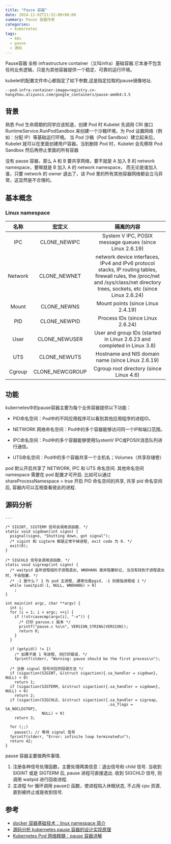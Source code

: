 ```yaml
---
title: "Pause 容器"
date: 2024-11-02T21:52:00+08:00
summary: Pause 容器作用
categories:
  - kubernetes
tags:
  - k8s
  - pause
  - 源码
---
```


Pause容器 全称 infrastructure container（又叫infra）基础容器.它本身不包含任何业务逻辑，只是为其他容器提供一个稳定、可靠的运行环境。


kubelet的配置文件中心都指定了如下参数,这是指定拉取的pause镜像地址.

```shell
--pod-infra-container-image=registry.cn-hangzhou.aliyuncs.com/google_containers/pause-amd64:3.5
```

## 背景

熟悉 Pod 生命周期的同学应该知道，创建 Pod 时 Kubelet 先调用 CRI 接口 RuntimeService.RunPodSandbox 来创建一个沙箱环境，为 Pod 设置网络（例如：分配 IP）等基础运行环境。
当 Pod 沙箱（Pod Sandbox）建立起来后，Kubelet 就可以在里面创建用户容器。当到删除 Pod 时，Kubelet 会先移除 Pod Sandbox 然后再停止里面的所有容器

没有 pause 容器，那么 A 和 B 要共享网络，要不就是 A 加入 B 的 network namespace，要嘛就是 B 加入 A 的 network namespace， 而无论是谁加入谁，只要 network 的 owner 退出了，该 Pod 里的所有其他容器网络都会立马异常，这显然是不合理的。


## 基本概念

### Linux namespace 


| 名称 | 宏定义 |                                                                                      隔离的内容                                                                                       |
| :--: | :--: |:--------------------------------------------------------------------------------------------------------------------------------------------------------------------------------:|
| IPC | CLONE_NEWIPC |                                                             System V IPC, POSIX message queues (since Linux 2.6.19)                                                              |
| Network | CLONE_NEWNET | network device interfaces, IPv4 and IPv6 protocol stacks, IP routing tables, firewall rules, the /proc/net and /sys/class/net directory trees, sockets, etc (since Linux 2.6.24) |
| Mount | CLONE_NEWNS |                                                                        Mount points (since Linux 2.4.19)                                                                         |
| PID | CLONE_NEWPID |                                                                         Process IDs (since Linux 2.6.24)                                                                         |
| User | CLONE_NEWUSER |                                                     User and group IDs (started in Linux 2.6.23 and completed in Linux 3.8)                                                      |
| UTS | CLONE_NEWUTS |                                       Hostname and NIS domain name (since Linux 2.6.19)                                                                                                                                           |
| Cgroup | CLONE_NEWCGROUP |                                       Cgroup root directory (since Linux 4.6)                                                                                                                                      |







## 功能
kubernetes中的pause容器主要为每个业务容器提供以下功能：

- PID命名空间：Pod中的不同应用程序可以看到其他应用程序的进程ID。

- NETWORK 网络命名空间：Pod中的多个容器能够访问同一个IP和端口范围。

- IPC命名空间：Pod中的多个容器能够使用SystemV IPC或POSIX消息队列进行通信。

- UTS命名空间：Pod中的多个容器共享一个主机名；Volumes（共享存储卷）

pod 默认开启共享了 NETWORK, IPC 和 UTS 命名空间. 其他命名空间 namespace 需要在 pod 配置才可开启. 比如可以通过 shareProcessNamespace = true 开启 PID 命名空间的共享, 共享 pid 命名空间后, 容器内可以互相查看彼此的进程.

## 源码分析
```cgo
...

/* SIGINT, SIGTERM 信号会调用该函数. */
static void sigdown(int signo) {
  psignal(signo, "Shutting down, got signal");
  /* sigint 和 sigterm 都是正常干掉进程, exit code 为 0. */
  exit(0);
}

/* SIGCHLD 信号会调用该函数. */
static void sigreap(int signo) {
  /* waitpid 监听进程组的子进程退出, WNOHANG 是非阻塞标记, 当没有找到子进程退出时, 不会阻塞. */
  /* -1 是什么？ 1 为 pod 主进程, 通常也是pgid, -1 则是指进程组 1 */
  while (waitpid(-1, NULL, WNOHANG) > 0)
    ;
}

int main(int argc, char **argv) {
  int i;
  for (i = 1; i < argc; ++i) {
    if (!strcasecmp(argv[i], "-v")) {
      /* 打印 paruse.c 版本 */
      printf("pause.c %s\n", VERSION_STRING(VERSION));
      return 0;
    }
  }

  if (getpid() != 1)
    /* 如果不是 1 号进程, 则打印错误. */
    fprintf(stderr, "Warning: pause should be the first process\n");

  /* 注册 signal 信号对应的回调方法 */
  if (sigaction(SIGINT, &(struct sigaction){.sa_handler = sigdown}, NULL) < 0)
    return 1;
  if (sigaction(SIGTERM, &(struct sigaction){.sa_handler = sigdown}, NULL) < 0)
    return 2;
  if (sigaction(SIGCHLD, &(struct sigaction){.sa_handler = sigreap,
                                             .sa_flags = SA_NOCLDSTOP},
                NULL) < 0)
    return 3;

  for (;;)
    pause(); // 等待 signal 信号
  fprintf(stderr, "Error: infinite loop terminated\n");
  return 42;
}
```
pause 容器主要做两件事情.

1. 注册各种信号处理函数，主要处理两类信息：退出信号和 child 信号. 当收到 SIGINT 或是 SIGTERM 后, pause 进程可直接退出. 收到 SIGCHLD 信号, 则调用 waitpid 进行回收进程.
2. 主进程 for 循环调用 pause() 函数，使进程陷入休眠状态, 不占用 cpu 资源, 直到被终止或是收到信号.

## 参考
- [docker 容器基础技术：linux namespace 简介](https://cizixs.com/2017/08/29/linux-namespace/)
- [源码分析 kubernetes pause 容器的设计实现原理](https://github.com/rfyiamcool/notes/blob/main/kubernetes_pause_code.md)
- [Kubernetes Pod 网络精髓：pause 容器详解](https://segmentfault.com/a/1190000021710436)